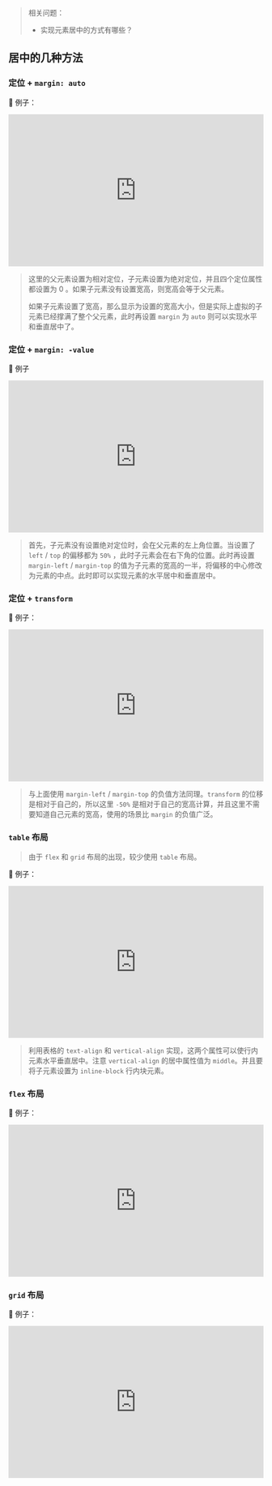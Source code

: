 > 相关问题：
>
> + 实现元素居中的方式有哪些？



## 居中的几种方法



### 定位 + `margin: auto`

🌰 例子：

<iframe height="300" style="width: 100%;" scrolling="no" title="Untitled" src="https://codepen.io/simon1uo/embed/preview/poLozry?default-tab=css%2Cresult&editable=true&theme-id=light" frameborder="no" loading="lazy" allowtransparency="true" allowfullscreen="true">
  See the Pen <a href="https://codepen.io/simon1uo/pen/poLozry">
  Untitled</a> by simon1uo (<a href="https://codepen.io/simon1uo">@simon1uo</a>)
  on <a href="https://codepen.io">CodePen</a>.
</iframe>

> 这里的父元素设置为相对定位，子元素设置为绝对定位，并且四个定位属性都设置为 0 。如果子元素没有设置宽高，则宽高会等于父元素。
>
> 如果子元素设置了宽高，那么显示为设置的宽高大小，但是实际上虚拟的子元素已经撑满了整个父元素，此时再设置 `margin` 为 `auto` 则可以实现水平和垂直居中了。



### 定位 + `margin: -value`

🌰 例子

<iframe height="300" style="width: 100%;" scrolling="no" title="css-center-1" src="https://codepen.io/simon1uo/embed/preview/bGvGbMN?default-tab=css%2Cresult&editable=true&theme-id=light" frameborder="no" loading="lazy" allowtransparency="true" allowfullscreen="true">
  See the Pen <a href="https://codepen.io/simon1uo/pen/bGvGbMN">
  css-center-1</a> by simon1uo (<a href="https://codepen.io/simon1uo">@simon1uo</a>)
  on <a href="https://codepen.io">CodePen</a>.
</iframe>

> 首先，子元素没有设置绝对定位时，会在父元素的左上角位置。当设置了 `left` / `top` 的偏移都为 `50%` ，此时子元素会在右下角的位置。此时再设置 `margin-left` / `margin-top` 的值为子元素的宽高的一半，将偏移的中心修改为元素的中点。此时即可以实现元素的水平居中和垂直居中。



### 定位 + `transform`

🌰 例子：

<iframe height="300" style="width: 100%;" scrolling="no" title="css-center-2" src="https://codepen.io/simon1uo/embed/preview/vYRYBrb?default-tab=css%2Cresult&editable=true&theme-id=light" frameborder="no" loading="lazy" allowtransparency="true" allowfullscreen="true">
  See the Pen <a href="https://codepen.io/simon1uo/pen/vYRYBrb">
  css-center-2</a> by simon1uo (<a href="https://codepen.io/simon1uo">@simon1uo</a>)
  on <a href="https://codepen.io">CodePen</a>.
</iframe>

> 与上面使用 `margin-left` / `margin-top` 的负值方法同理。`transform` 的位移是相对于自己的，所以这里 `-50%` 是相对于自己的宽高计算，并且这里不需要知道自己元素的宽高，使用的场景比 `margin` 的负值广泛。



### `table` 布局

> 由于 `flex` 和 `grid` 布局的出现，较少使用 `table` 布局。

🌰 例子：

<iframe height="300" style="width: 100%;" scrolling="no" title="css-center-3" src="https://codepen.io/simon1uo/embed/preview/wvmvwEB?default-tab=css%2Cresult&editable=true&theme-id=light" frameborder="no" loading="lazy" allowtransparency="true" allowfullscreen="true">
  See the Pen <a href="https://codepen.io/simon1uo/pen/wvmvwEB">
  css-center-3</a> by simon1uo (<a href="https://codepen.io/simon1uo">@simon1uo</a>)
  on <a href="https://codepen.io">CodePen</a>.
</iframe>

> 利用表格的 `text-align` 和 `vertical-align` 实现，这两个属性可以使行内元素水平垂直居中。注意 `vertical-align` 的居中属性值为 `middle`。并且要将子元素设置为 `inline-block` 行内块元素。



### `flex` 布局

🌰 例子：

<iframe height="300" style="width: 100%;" scrolling="no" title="css-center-4" src="https://codepen.io/simon1uo/embed/preview/JjLjPmZ?default-tab=css%2Cresult&editable=true&theme-id=light" frameborder="no" loading="lazy" allowtransparency="true" allowfullscreen="true">
  See the Pen <a href="https://codepen.io/simon1uo/pen/JjLjPmZ">
  css-center-4</a> by simon1uo (<a href="https://codepen.io/simon1uo">@simon1uo</a>)
  on <a href="https://codepen.io">CodePen</a>.
</iframe>



### `grid` 布局

🌰 例子：

<iframe height="300" style="width: 100%;" scrolling="no" title="css-center-6-grid" src="https://codepen.io/simon1uo/embed/preview/KKoKPrN?default-tab=css%2Cresult&editable=true&theme-id=light" frameborder="no" loading="lazy" allowtransparency="true" allowfullscreen="true">
  See the Pen <a href="https://codepen.io/simon1uo/pen/KKoKPrN">
  css-center-6-grid</a> by simon1uo (<a href="https://codepen.io/simon1uo">@simon1uo</a>)
  on <a href="https://codepen.io">CodePen</a>.
</iframe>